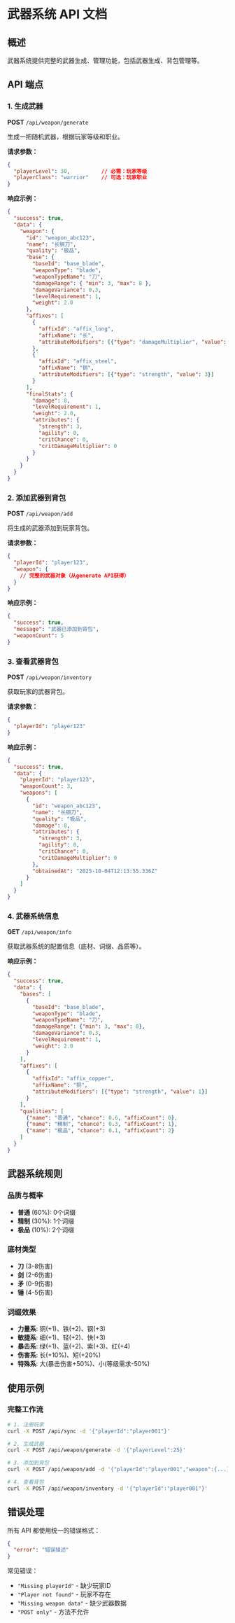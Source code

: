 # 武器系统 API 文档

## 概述
武器系统提供完整的武器生成、管理功能，包括武器生成、背包管理等。

## API 端点

### 1. 生成武器 
**POST** `/api/weapon/generate`

生成一把随机武器，根据玩家等级和职业。

**请求参数：**
```json
{
  "playerLevel": 30,          // 必需：玩家等级
  "playerClass": "warrior"    // 可选：玩家职业
}
```

**响应示例：**
```json
{
  "success": true,
  "data": {
    "weapon": {
      "id": "weapon_abc123",
      "name": "长钢刀",
      "quality": "极品",
      "base": {
        "baseId": "base_blade",
        "weaponType": "blade",
        "weaponTypeName": "刀",
        "damageRange": { "min": 3, "max": 8 },
        "damageVariance": 0.3,
        "levelRequirement": 1,
        "weight": 2.0
      },
      "affixes": [
        {
          "affixId": "affix_long",
          "affixName": "长",
          "attributeModifiers": [{"type": "damageMultiplier", "value": 0.1}]
        },
        {
          "affixId": "affix_steel", 
          "affixName": "钢",
          "attributeModifiers": [{"type": "strength", "value": 3}]
        }
      ],
      "finalStats": {
        "damage": 8,
        "levelRequirement": 1,
        "weight": 2.0,
        "attributes": {
          "strength": 3,
          "agility": 0,
          "critChance": 0,
          "critDamageMultiplier": 0
        }
      }
    }
  }
}
```

### 2. 添加武器到背包
**POST** `/api/weapon/add`

将生成的武器添加到玩家背包。

**请求参数：**
```json
{
  "playerId": "player123",
  "weapon": {
    // 完整的武器对象（从generate API获得）
  }
}
```

**响应示例：**
```json
{
  "success": true,
  "message": "武器已添加到背包",
  "weaponCount": 5
}
```

### 3. 查看武器背包
**POST** `/api/weapon/inventory`

获取玩家的武器背包。

**请求参数：**
```json
{
  "playerId": "player123"
}
```

**响应示例：**
```json
{
  "success": true,
  "data": {
    "playerId": "player123",
    "weaponCount": 3,
    "weapons": [
      {
        "id": "weapon_abc123",
        "name": "长钢刀",
        "quality": "极品",
        "damage": 8,
        "attributes": {
          "strength": 3,
          "agility": 0,
          "critChance": 0,
          "critDamageMultiplier": 0
        },
        "obtainedAt": "2025-10-04T12:13:55.336Z"
      }
    ]
  }
}
```

### 4. 武器系统信息
**GET** `/api/weapon/info`

获取武器系统的配置信息（底材、词缀、品质等）。

**响应示例：**
```json
{
  "success": true,
  "data": {
    "bases": [
      {
        "baseId": "base_blade",
        "weaponType": "blade", 
        "weaponTypeName": "刀",
        "damageRange": {"min": 3, "max": 8},
        "damageVariance": 0.3,
        "levelRequirement": 1,
        "weight": 2.0
      }
    ],
    "affixes": [
      {
        "affixId": "affix_copper",
        "affixName": "铜",
        "attributeModifiers": [{"type": "strength", "value": 1}]
      }
    ],
    "qualities": [
      {"name": "普通", "chance": 0.6, "affixCount": 0},
      {"name": "精制", "chance": 0.3, "affixCount": 1},
      {"name": "极品", "chance": 0.1, "affixCount": 2}
    ]
  }
}
```

## 武器系统规则

### 品质与概率
- **普通** (60%): 0个词缀
- **精制** (30%): 1个词缀  
- **极品** (10%): 2个词缀

### 底材类型
- **刀** (3-8伤害)
- **剑** (2-6伤害)
- **矛** (0-9伤害)
- **锤** (4-5伤害)

### 词缀效果
- **力量系**: 铜(+1)、铁(+2)、钢(+3)
- **敏捷系**: 细(+1)、轻(+2)、快(+3)
- **暴击系**: 绿(+1)、蓝(+2)、紫(+3)、红(+4)
- **伤害系**: 长(+10%)、短(+20%)
- **特殊系**: 大(暴击伤害+50%)、小(等级需求-50%)

## 使用示例

### 完整工作流
```bash
# 1. 注册玩家
curl -X POST /api/sync -d '{"playerId":"player001"}'

# 2. 生成武器  
curl -X POST /api/weapon/generate -d '{"playerLevel":25}'

# 3. 添加到背包
curl -X POST /api/weapon/add -d '{"playerId":"player001","weapon":{...}}'

# 4. 查看背包
curl -X POST /api/weapon/inventory -d '{"playerId":"player001"}'
```

## 错误处理

所有 API 都使用统一的错误格式：
```json
{
  "error": "错误描述"
}
```

常见错误：
- `"Missing playerId"` - 缺少玩家ID
- `"Player not found"` - 玩家不存在
- `"Missing weapon data"` - 缺少武器数据
- `"POST only"` - 方法不允许
